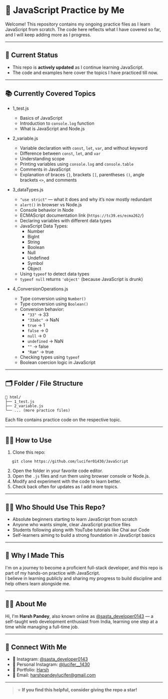 # 📜 JavaScript Practice by Me

Welcome! This repository contains my ongoing practice files as I learn JavaScript from scratch. The code here reflects what I have covered so far, and I will keep adding more as I progress.

---

## 🚧 Current Status

- This repo is **actively updated** as I continue learning JavaScript.
- The code and examples here cover the topics I have practiced till now.

---


## 📚 Currently Covered Topics

- 1_test.js  
  - Basics of JavaScript  
  - Introduction to `console.log` function  
  - What is JavaScript and Node.js  

- 2_variable.js  
  - Variable declaration with `const`, `let`, `var`, and without keyword  
  - Difference between `const`, `let`, and `var`  
  - Understanding scope  
  - Printing variables using `console.log` and `console.table`  
  - Comments in JavaScript  
  - Explanation of braces `{}`, brackets `[]`, parentheses `()`, angle brackets `<>`, and comments  

- 3_dataTypes.js  
  - `"use strict"` — what it does and why it’s now mostly redundant  
  - `alert()` in browser vs Node.js  
  - Console behavior in Node  
  - ECMAScript documentation link (`https://tc39.es/ecma262/`)  
  - Declaring variables with different data types  
  - JavaScript Data Types:  
    - Number  
    - BigInt  
    - String  
    - Boolean  
    - Null  
    - Undefined  
    - Symbol  
    - Object  
  - Using `typeof` to detect data types  
  - `typeof null` returns `'object'` (because JavaScript is drunk)

- 4_ConversionOperations.js  
  - Type conversion using `Number()`  
  - Type conversion using `Boolean()`  
  - Conversion behavior:  
    - `"33"` → 33  
    - `"33abc"` → NaN  
    - `true` → 1  
    - `false` → 0  
    - `null` → 0  
    - `undefined` → NaN  
    - `""` → false  
    - `"Ram"` → true  
  - Checking types using `typeof`  
  - Boolean coercion logic in JavaScript  

---


## 🗂️ Folder / File Structure

```
📁 html/
├── 1_test.js
├── 2_variable.js
└── ... (more practice files)
```

Each file contains practice code on the respective topic.

---

## 🧑‍💻 How to Use

1. Clone this repo:
```
   git clone https://github.com/lucifer01430/JavaScript
```

2. Open the folder in your favorite code editor.
3. Open the `.js` files and run them using browser console or Node.js.
4. Modify and experiment with the code to learn better.
5. Check back often for updates as I add more topics.

---
## 👨‍🎓 Who Should Use This Repo?

- Absolute beginners starting to learn JavaScript from scratch  
- Anyone who wants simple, clear JavaScript practice files  
- Students following along with YouTube tutorials like Chai aur Code  
- Self-learners aiming to build a strong foundation in JavaScript basics  

---

## 📌 Why I Made This

I'm on a journey to become a proficient full-stack developer, and this repo is part of my hands-on practice with JavaScript.  
I believe in learning publicly and sharing my progress to build discipline and help others learn alongside me.

---

## 🙋‍♂️ About Me

Hi, I'm **Harsh Pandey**, also known online as [@sasta_developer0143](https://www.instagram.com/sasta_developer0143) — a self-taught web development enthusiast from India, learning one step at a time while managing a full-time job.

---

## 🤝 Connect With Me

- 📸 Instagram: [@sasta_developer0143](https://www.instagram.com/sasta_developer0143)
- 📸 Personal Instagram: [@lucifer__1430](https://www.instagram.com/lucifer__1430)
- 💼 Portfolio: [Harsh](https://lucifer01430.github.io/Portfolio/)
- 📧 Email: harshpandeylucifer@gmail.com 

---

> ⭐ **If you find this helpful, consider giving the repo a star!**
